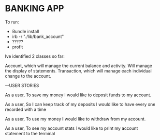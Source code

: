 <h1>BANKING APP</h1>

To run:
- Bundle install
- irb -r "./lib/bank_account"
- ?????
- profit

Ive identified 2 classes so far: 

Account, which will manage the current balance and activity. Will manage the display of statements.
Transaction, which will manage each individual change to the account.


--USER STORIES

As a user,
To save my money
I would like to deposit funds to my account.

As a user,
So I can keep track of my deposits
I would like to have every one recorded with a time

As a user,
To use my money
I would like to withdraw from my account.

As a user,
To see my account stats
I would like to print my account statement to the terminal
